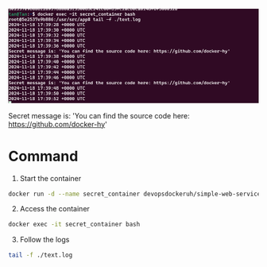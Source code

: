![alt text](image.png)

Secret message is: 'You can find the source code here: https://github.com/docker-hy'

# Command 

1. Start the container
```bash
docker run -d --name secret_container devopsdockeruh/simple-web-service:ubuntu
```

2. Access the container

```bash
docker exec -it secret_container bash
```

3. Follow the logs

```bash
tail -f ./text.log
```